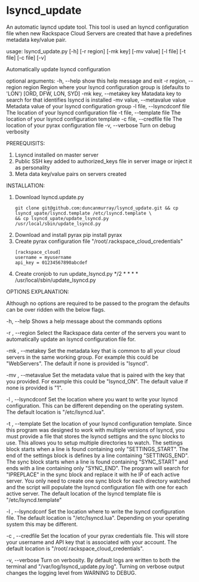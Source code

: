 lsyncd_update
=============

An automatic layncd update tool. This tool is used an lsyncd configuration file when new Rackspace Cloud Servers are created that have a predefines metadata key/value pair. 

usage: lsyncd_update.py [-h] [-r region] [-mk key] [-mv value] [-l file] [-t file] [-c file] [-v]

Automatically update lsyncd configuration

optional arguments:
  -h, --help            show this help message and exit
  -r region, --region region
                        Region where your lsyncd configuration group is
                        (defaults to 'LON') [ORD, DFW, LON, SYD]
  -mk key, --metakey key
                        Matadata key to search for that identifies lsyncd is
                        installed
  -mv value, --metavalue value
                        Metadata value of your lsyncd configuration group
  -l file, --lsyncdconf file
                        The location of your lsyncd configuration file
  -t file, --template file
                        The location of your lsyncd configuration template
  -c file, --credfile file
                        The location of your pyrax configuration file
  -v, --verbose         Turn on debug verbosity

PREREQUISITS:

1. Lsyncd installed on master server
2. Public SSH key added to authorized_keys file in server image or inject it as personality
3. Meta data key/value pairs on servers created

INSTALLATION:

1. Download lsyncd.update.py
    ```
    git clone git@github.com:duncanmurray/lsyncd_update.git && cp lsyncd_upate/lsyncd.template /etc/lsyncd.template \
    && cp lsyncd_upate/update_lsyncd.py /usr/local/sbin/update_lsyncd.py
    ```
2. Download and install pyrax
    pip install pyrax
4. Create pyrax configuration file "/root/.rackspace_cloud_credentials" 
    ```
    [rackspace_cloud]
    username = myusername
    api_key = 01234567890abcdef
    ```
5. Create cronjob to run update_lsyncd.py
    */2 * * * * /usr/local/sbin/update_lsyncd.py
        
OPTIONS EXPLANATION:

Although no options are required to be passed to the program the defaults can be over ridden with the below flags.

-h, --help
    Shows a help message about the commands options
    
-r <region>, --region <region>
    Select the Rackspace data center of the servers you want to automatically update an lsyncd configuration file for.
    
-mk <key>, --metakey <key>
    Set the metadata key that is common to all your cloud servers in the same working group. For example this could be "WebServers". The default if none is provided is "lsyncd".

-mv <value>, --metavalue <value>
    Set the metadata value that is paired with the key that you provided. For example this could be "lsyncd_ON". The default value if none is provided is "1".
    
-l <file>, --lsyncdconf <file>
    Set the location where you want to write your lsyncd configuration. This can be different depending on the operating system. The default location is "/etc/lsyncd.lua".
    
-t <file>, --template <file>
    Set the location of your lsyncd configuration template. Since this program was designed to work with multiple versions of lsyncd, you must provide a file that stores the lsyncd settigns and the sync blocks to use. This allows you to setup multiple directories to watch. 
    The settings block starts when a line is found containing only "SETTINGS_START". The end of the settings block is defines by a line containing "SETTINGS_END". The sync block starts when a line is found containing "SYNC_START" and ends with a line containing only "SYNC_END". The program will search for "IPREPLACE" in the sync block and replace it with he IP of each active server. 
    You only need to create one sync block for each directory watched and the script will populate the lsyncd configuration file with one for each active server.
    The default location of the lsyncd template file is "/etc/lsyncd.template"

-l <file>, --lsyncdconf <file>
    Set the location where to write the lsyncd configuration file. The default location is "/etc/lsyncd.lua". Depending on your operating system this may be different.
    
-c <file>, --credfile <file>
    Set the location of your pyrax credentials file. This will store your username and API key that is associated with your account. The default location is "/root/.rackspace_cloud_credentials".
    
-v, --verbose
    Turn on verbosity. By default logs are written to both the terminal and "/var/log/lsyncd_update.py.log". Turning on verbose output changes the logging level from WARNING to DEBUG.
